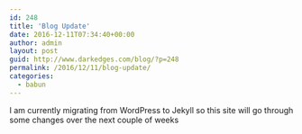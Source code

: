 ```yaml
---
id: 248
title: 'Blog Update'
date: 2016-12-11T07:34:40+00:00
author: admin
layout: post
guid: http://www.darkedges.com/blog/?p=248
permalink: /2016/12/11/blog-update/
categories:
  - babun
---
```


I am currently migrating from WordPress to Jekyll so this site will go through some changes over the next couple of weeks
